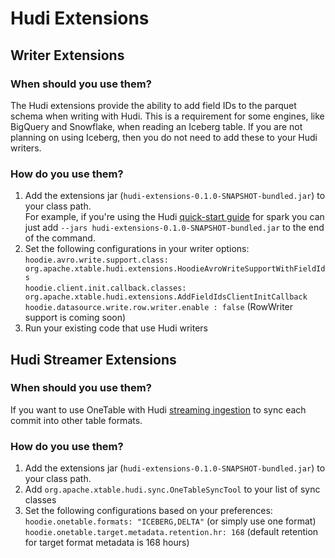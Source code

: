# Hudi Extensions
## Writer Extensions
### When should you use them?
The Hudi extensions provide the ability to add field IDs to the parquet schema when writing with Hudi. This is a requirement for some engines, like BigQuery and Snowflake, when reading an Iceberg table. If you are not planning on using Iceberg, then you do not need to add these to your Hudi writers.
### How do you use them?
1. Add the extensions jar (`hudi-extensions-0.1.0-SNAPSHOT-bundled.jar`) to your class path.  
For example, if you're using the Hudi [quick-start guide](https://hudi.apache.org/docs/quick-start-guide#spark-shellsql) for spark you can just add `--jars hudi-extensions-0.1.0-SNAPSHOT-bundled.jar` to the end of the command. 
2. Set the following configurations in your writer options:  
   `hoodie.avro.write.support.class: org.apache.xtable.hudi.extensions.HoodieAvroWriteSupportWithFieldIds`  
   `hoodie.client.init.callback.classes: org.apache.xtable.hudi.extensions.AddFieldIdsClientInitCallback`  
   `hoodie.datasource.write.row.writer.enable : false` (RowWriter support is coming soon)  
3. Run your existing code that use Hudi writers

## Hudi Streamer Extensions
### When should you use them?
If you want to use OneTable with Hudi [streaming ingestion](https://hudi.apache.org/docs/hoodie_streaming_ingestion) to sync each commit into other table formats.
### How do you use them?
1. Add the extensions jar (`hudi-extensions-0.1.0-SNAPSHOT-bundled.jar`) to your class path.
2. Add `org.apache.xtable.hudi.sync.OneTableSyncTool` to your list of sync classes
3. Set the following configurations based on your preferences:
   `hoodie.onetable.formats: "ICEBERG,DELTA"` (or simply use one format)
   `hoodie.onetable.target.metadata.retention.hr: 168` (default retention for target format metadata is 168 hours)